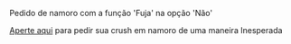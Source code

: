 Pedido de namoro  com a função 'Fuja' na opção 'Não'

[Aperte aqui](https://sanped07.github.io/Pedido_de_namoro/) para pedir sua crush em namoro de uma maneira Inesperada
